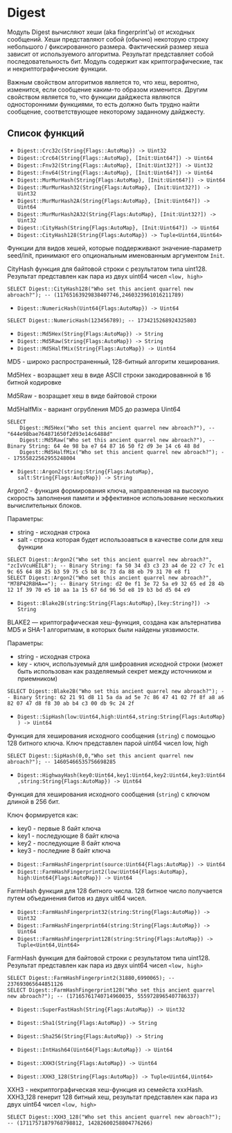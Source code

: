 # Digest

Модуль Digest вычисляют хеши (aka fingerprint'ы) от исходных сообщений. Хеши представляют собой (обычно) некоторую строку небольшого / фиксированного размера. Фактический размер хеша зависит от используемого алгоритма. Результат представляет собой последовательность бит.
Модуль содержит как криптографические, так и некриптографические функции.

Важным свойством алгоритмов  является то, что хеш, вероятно, изменится, если сообщение каким-то образом изменится. Другим свойством является то, что функции дайджеста являются односторонними функциями, то есть должно быть трудно найти сообщение, соответствующее некоторому заданному дайджесту.

## Список функций

* `Digest::Crc32c(String{Flags::AutoMap}) -> Uint32`
* `Digest::Crc64(String{Flags::AutoMap}, [Init:Uint64?]) -> Uint64`
* `Digest::Fnv32(String{Flags::AutoMap}, [Init:Uint32?]) -> Uint32`
* `Digest::Fnv64(String{Flags::AutoMap}, [Init:Uint64?]) -> Uint64`
* `Digest::MurMurHash(String{Flags:AutoMap}, [Init:Uint64?]) -> Uint64`
* `Digest::MurMurHash32(String{Flags:AutoMap}, [Init:Uint32?]) -> Uint32`
* `Digest::MurMurHash2A(String{Flags:AutoMap}, [Init:Uint64?]) -> Uint64`
* `Digest::MurMurHash2A32(String{Flags:AutoMap}, [Init:Uint32?]) -> Uint32`
* `Digest::CityHash(String{Flags:AutoMap}, [Init:Uint64?]) -> Uint64`
* `Digest::CityHash128(String{Flags:AutoMap}) -> Tuple<Uint64,Uint64>`

Функции для видов хешей, которые поддерживают значение-параметр seed/init, принимают его опциональным именованным аргументом `Init`.

CityHash функция для байтовой строки с результатом типа uint128. Результат представлен как пара из двух uint64 чисел `<low, high>`

```yql
SELECT Digest::CityHash128("Who set this ancient quarrel new abroach?"); -- (11765163929838407746,2460323961016211789)
```

* `Digest::NumericHash(Uint64{Flags:AutoMap}) -> Uint64`

```yql
SELECT Digest::NumericHash(123456789); -- 1734215268924325803
```

* `Digest::Md5Hex(String{Flags:AutoMap}) -> String`
* `Digest::Md5Raw(String{Flags:AutoMap}) -> String`
* `Digest::Md5HalfMix(String{Flags:AutoMap}) -> Uint64`

MD5 - широко распространенный, 128-битный алгоритм хеширования.

Md5Hex - возращает хеш в виде ASCII  строки закодировавнной в 16 битной кодировке

Md5Raw - возращает хеш в виде байтовой строки

Md5HalfMix - вариант огрубления MD5 до размера Uint64

```yql
SELECT
    Digest::Md5Hex("Who set this ancient quarrel new abroach?"), -- "644e98bae764871650f2d93e14c6488d"
    Digest::Md5Raw("Who set this ancient quarrel new abroach?"), -- Binary String: 64 4e 98 ba e7 64 87 16 50 f2 d9 3e 14 c6 48 8d
    Digest::Md5HalfMix("Who set this ancient quarrel new abroach?"); -- 17555822562955248004
```

* `Digest::Argon2(string:String{Flags:AutoMap}, salt:String{Flags:AutoMap}) -> String`

Argon2 - функция формирования ключа, направленная на высокую скорость заполнения памяти и эффективное использование нескольких вычислительных блоков.

Параметры:

- string - исходная строка
- salt - строка которая будет использоавться в качестве соли для хеш функции

```yql
SELECT Digest::Argon2("Who set this ancient quarrel new abroach?", "zcIvVcuHEIL8"); -- Binary String: fa 50 34 d3 c3 23 a4 de 22 c7 7c e1 9c 65 64 88 25 b3 59 75 c5 b8 8c 73 da 88 eb 79 31 70 e8 f1
SELECT Digest::Argon2("Who set this ancient quarrel new abroach?", "M78P42R8HA=="); -- Binary String: d2 0e f1 3e 72 5a e9 32 65 ed 28 4b 12 1f 39 70 e5 10 aa 1a 15 67 6d 96 5d e8 19 b3 bd d5 04 e9
```

* `Digest::Blake2B(string:String{Flags:AutoMap},[key:String?]) -> String`

BLAKE2 — криптографическая хеш-функция, создана как альтернатива MD5 и SHA-1 алгоритмам, в которых были найдены уязвимости.

Параметры:

- string - исходная строка
- key - ключ, используемый для шифроавния исходной строки (может быть использован как разделяемый секрет между источником и приемником)

```yql
SELECT Digest::Blake2B("Who set this ancient quarrel new abroach?"); -- Binary String: 62 21 91 d8 11 5a da ad 5e 7c 86 47 41 02 7f 8f a8 a6 82 07 47 d8 f8 30 ab b4 c3 00 db 9c 24 2f
```

* `Digest::SipHash(low:Uint64,high:Uint64,string:String{Flags:AutoMap}) -> Uint64`

Функция для хеширования исходного сообщения (`string`) с помощью 128 битного ключа. Ключ представлен парой uint64 чисел low, high

```yql
SELECT Digest::SipHash(0,0,"Who set this ancient quarrel new abroach?"); -- 14605466535756698285
```

* `Digest::HighwayHash(key0:Uint64,key1:Uint64,key2:Uint64,key3:Uint64,string:String{Flags:AutoMap}) -> Uint64`

Функция для хеширования исходного сообщения (`string`) с ключом длиной в 256 бит.

Ключ формируется как:

- key0 - первые 8 байт ключа
- key1 - последующие 8 байт ключа
- key2 - последующие 8 байт ключа
- key3 - последние 8 байт ключа

* `Digest::FarmHashFingerprint(source:Uint64{Flags:AutoMap}) -> Uint64`
* `Digest::FarmHashFingerprint2(low:Uint64{Flags:AutoMap}, high:Uint64{Flags:AutoMap}) -> Uint64`

FarmHash функция для 128 битного числа. 128 битное число получается путем объединения битов из двух uit64 чисел.

* `Digest::FarmHashFingerprint32(string:String{Flags:AutoMap}) -> Uint32`
* `Digest::FarmHashFingerprint64(string:String{Flags:AutoMap}) -> Uint64`
* `Digest::FarmHashFingerprint128(string:String{Flags:AutoMap}) -> Tuple<Uint64,Uint64>`

FarmHash функция для байтовой строки с результатом типа uint128. Результат представлен как пара из двух uint64 чисел `<low, high>`

```yql
SELECT Digest::FarmHashFingerprint2(31880,6990065); -- 237693065644851126
SELECT Digest::FarmHashFingerprint128("Who set this ancient quarrel new abroach?"); -- (17165761740714960035, 5559728965407786337)
```

* `Digest::SuperFastHash(String{Flags:AutoMap}) -> Uint32`
* `Digest::Sha1(String{Flags:AutoMap}) -> String`
* `Digest::Sha256(String{Flags:AutoMap}) -> String`
* `Digest::IntHash64(Uint64{Flags:AutoMap}) -> Uint64`

* `Digest::XXH3(String{Flags:AutoMap}) -> Uint64`
* `Digest::XXH3_128(String{Flags:AutoMap}) -> Tuple<Uint64,Uint64>`

XXH3 - некриптографическая хеш-функция из семейста xxxHash. XXH3_128 генерит 128 битный хеш, результат представлен как пара из двух uint64 чисел `<low, high>`

```yql
SELECT Digest::XXH3_128("Who set this ancient quarrel new abroach?"); -- (17117571879768798812, 14282600258804776266)
```
